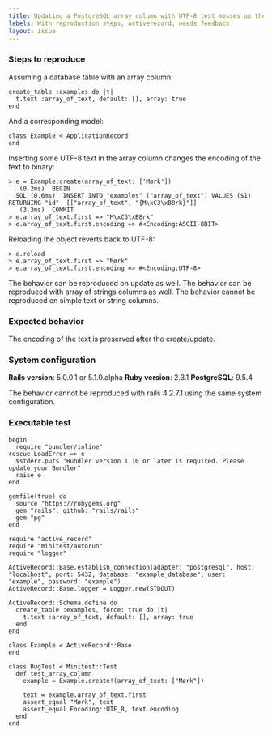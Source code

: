 ```yaml
---
title: Updating a PostgreSQL array column with UTF-8 text messes up the encoding
labels: With reproduction steps, activerecord, needs feedback
layout: issue
---
```


### Steps to reproduce

Assuming a database table with an array column:

```
create_table :examples do |t|
  t.text :array_of_text, default: [], array: true
end
```

And a corresponding model:

```
class Example < ApplicationRecord
end
```

Inserting some UTF-8 text in the array column changes the encoding of the text to binary:

```
> e = Example.create(array_of_text: ['Mørk'])
   (0.2ms)  BEGIN
  SQL (0.6ms)  INSERT INTO "examples" ("array_of_text") VALUES ($1) RETURNING "id"  [["array_of_text", "{M\xC3\xB8rk}"]]
   (3.3ms)  COMMIT
> e.array_of_text.first => "M\xC3\xB8rk"
> e.array_of_text.first.encoding => #<Encoding:ASCII-8BIT>
```

Reloading the object reverts back to UTF-8:

```
> e.reload
> e.array_of_text.first => "Mørk"
> e.array_of_text.first.encoding => #<Encoding:UTF-8>
```

The behavior can be reproduced on update as well.
The behavior can be reproduced with array of strings columns as well.
The behavior cannot be reproduced on simple text or string columns.
### Expected behavior

The encoding of the text is preserved after the create/update.
### System configuration

**Rails version**: 5.0.0.1 or 5.1.0.alpha
**Ruby version**: 2.3.1
**PostgreSQL**: 9.5.4

The behavior cannot be reproduced with rails 4.2.7.1 using the same system configuration.
### Executable test

```
begin
  require "bundler/inline"
rescue LoadError => e
  $stderr.puts "Bundler version 1.10 or later is required. Please update your Bundler"
  raise e
end

gemfile(true) do
  source "https://rubygems.org"
  gem "rails", github: "rails/rails"
  gem "pg"
end

require "active_record"
require "minitest/autorun"
require "logger"

ActiveRecord::Base.establish_connection(adapter: "postgresql", host: "localhost", port: 5432, database: "example_database", user: "example", password: "example")
ActiveRecord::Base.logger = Logger.new(STDOUT)

ActiveRecord::Schema.define do
  create_table :examples, force: true do |t|
    t.text :array_of_text, default: [], array: true
  end
end

class Example < ActiveRecord::Base
end

class BugTest < Minitest::Test
  def test_array_column
    example = Example.create!(array_of_text: ["Mørk"])

    text = example.array_of_text.first
    assert_equal "Mørk", text
    assert_equal Encoding::UTF_8, text.encoding
  end
end
```


